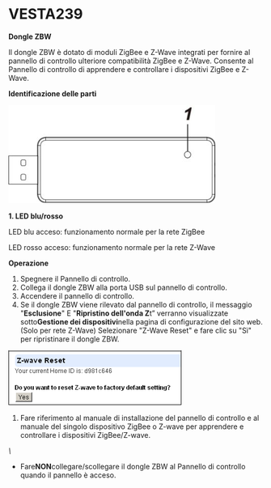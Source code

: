 # VESTA239

**Dongle ZBW**

Il dongle ZBW è dotato di moduli ZigBee e Z-Wave integrati per fornire al pannello di controllo ulteriore compatibilità ZigBee e Z-Wave. Consente al Pannello di controllo di apprendere e controllare i dispositivi ZigBee e Z-Wave.

**Identificazione delle parti**

![](<.gitbook/assets/0 (94).jpeg>)

**1. LED blu/rosso**

LED blu acceso: funzionamento normale per la rete ZigBee

LED rosso acceso: funzionamento normale per la rete Z-Wave

**Operazione**

1.  Spegnere il Pannello di controllo.
2.  Collega il dongle ZBW alla porta USB sul pannello di controllo.
3.  Accendere il pannello di controllo.
4.  Se il dongle ZBW viene rilevato dal pannello di controllo, il messaggio "**Esclusione**" E "**Ripristino dell'onda Z**t” verranno visualizzate sotto**Gestione dei dispositivi**nella pagina di configurazione del sito web. (Solo per rete Z-Wave) Selezionare "Z-Wave Reset" e fare clic su "Sì" per ripristinare il dongle ZBW.

![](<.gitbook/assets/1 (67).png>)

1.  Fare riferimento al manuale di installazione del pannello di controllo e al manuale del singolo dispositivo ZigBee o Z-wave per apprendere e controllare i dispositivi ZigBee/Z-wave.

_\\<NOTE>_

-   Fare**NON**collegare/scollegare il dongle ZBW al Pannello di controllo quando il pannello è acceso.

